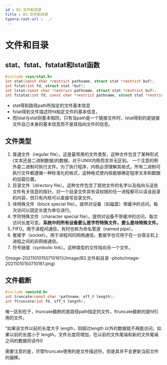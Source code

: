 ```yaml
---
id : B3.文件和目录 
title : B3.文件和目录 
typora-root-url : ../
---
```


# 文件和目录 

## stat、fstat、fstatat和lstat函数

```c
#include <sys/stat.h>
int stat(const char *restrict pathname, struct stat *restrict buf);
int fstat(int fd, struct stat *buf);
int lstat(const char *restrict pathname, struct stat *restrict buf);
int fstatat(int fd, const char *restrict pathname, struct stat *restrict buf, int flag);
```



- stat得到路径path所指定的文件基本信息
- fstat得到文件描述符fd指定文件的基本信息，
- 而lstat与stat则基本相同，只有当path是一个链接文件时，lstat得到的是链接文件自己本身的基本信息而不是其指向文件的信息。

## 文件类型

1. 普通文件（regular file）。这是最常用的文件类型，这种文件包含了某种形式(文本还是二进制数据)的数据。对于UNIX内核而言并无区别。
   一个注意的例外是二进制可执行文件。为了执行程序，内核必须理解其格式。所有二进制可执行文件都遵循一种标准化的格式，这种格式使内核能够确定程序文本和数据的加载位置。
2. 目录文件（directory file）。这种文件包含了其他文件的名字以及指向与这些文件有关信息的指针。对一个目录文件具有读权限的任一进程都可以读该目录的内容，但只有内核可以直接写目录文件。
3. 块特殊文件（block special file）。提供对设备（如磁盘）带缓冲的访问，每次访问以固定长度为单位进行。
4. 字符特殊文件（character special file）。提供对设备不带缓冲的访问，每次访问长度可变。**系统中的所有设备要么是字符特殊文件，要么是块特殊文件。**
5. FIFO。用于进程间通信，有时也称为命名管道（named pipe）。
6. 套接字（socket）。用于进程间的网络通信。套接字也可用于在一台宿主机上进程之间的非网络通信。
7. 符号链接（symbolic link）。这种类型的文件指向另一个文件。

![image-20211010150710161](/Image/B3.文件和目录 -photo/image-20211010150710161.png)



## 文件截断

```c
#include <unistd.h>
int truncate(const char *pathname, off_t length);
int ftruncate(int fd, off_t length);
```

唯一区别在于，truncate截断的是路径path指定的文件，ftruncate截断的是fd引用的文件。

“如果该文件以前的长度大于 length，则超过length 以外的数据就不再能访问。如果以前的长度小于 length，文件长度将增加，在以前的文件尾端和新的文件尾端之间的数据将读作0

需要注意的是，尽管ftruncate使用的是文件描述符，但是其并不会更新当前文件的偏移。
